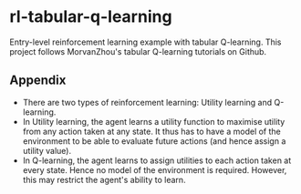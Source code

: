 # rl-tabular-q-learning
Entry-level reinforcement learning example with tabular Q-learning. This project follows MorvanZhou's tabular Q-learning tutorials on Github.

## Appendix
* There are two types of reinforcement learning: Utility learning and Q-learning.
* In Utility learning, the agent learns a utility function to maximise utility from any action taken at any state. It thus has to have a model of the environment to be able to evaluate future actions (and hence assign a utility value).
* In Q-learning, the agent learns to assign utilities to each action taken at every state. Hence no model of the environment is required. However, this may restrict the agent's ability to learn.
